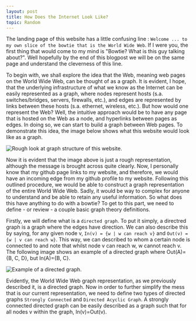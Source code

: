 ```yaml
---
layout: post
title: How Does the Internet Look Like?
topic: Random
---
```


The landing page of this website has a little confusing line : `Welcome ... to my own slice of the bowtie that is the World Wide Web`. If I were you, the first thing that would come to my mind is "Bowtie? What is this guy talking about?". Well hopefully by the end of this blogpost we will be on the same page and understand the cleverness of this line.

<!-- Before diving into the nitty gritty, I want to define a couple key distinct words that I will be using many times, and what i mean by those words. -->

To begin with, we shall explore the idea that the Web, meaning web pages on the World Wide Web, can be thought of as a graph. It is evident, I hope, that the underlying infrastructure of what we know as the Internet can be easily represented as a graph, where nodes represent hosts (s.a. switches/bridges, servers, firewalls, etc.), and edges are represented by links between these hosts (s.a. ethernet, wireless, etc.). But how would one represent the Web? Well, the intuitive approach would be to have any page that is hosted on the Web as a node, and hyperlinks between pages as edges. In doing so, we can start to build a graph between Web pages. To demonstrate this idea, the image below shows what this website would look like as a graph.

<!-- TODO figure out image sizing -->
<img src="assets/images/bowtie/bowtie-img1.png" alt="Rough look at graph structure of this website.">

Now it is evident that the image above is just a rough representation, although the message is brought across quite clearly. Now, I personally know that my github page links to my website, and therefore, we would have an incoming edge from my github profile to my website. Following this outlined procedure, we would be able to construct a graph representation of the entire World Wide Web. Sadly, it would be way to complex for anyone to understand and be able to retain any useful information. So what does this have anything to do with a bowtie? To get to this part, we need to define - or review - a couple basic graph theory definitions.

Firstly, we will define what is a `directed graph`. To put it simply, a directred graph is a graph where the edges have direction. We can also describe this by saying, for any given node v, `In(v) = {w | w can reach v}` and `Out(v) = {w | v can reach w}`. This way, we can described to whom a certain node is connected to and note that whilst node v can reach w, w cannot reach v. The following image shows an example of a directed graph where Out(A)={B, C, D}, but In(A)={B, C}.

<!-- TODO figure out image sizing -->
<img src="assets/images/bowtie/bowtie-img2.png" alt="Example of a directed graph.">

Evidently, the World Wide Web graph representation, as we previously described it, is a directed graph. Now in order to further simplify the mess that is our current representation, we need to define two types of directed graphs `Strongly Connected` and `Directed Acyclic Graph`. A strongly connected directed graph can be easily described as a graph such that for all nodes v within the graph, In(v)=Out(v).